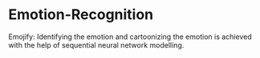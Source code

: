 # Emotion-Recognition
Emojify: Identifying the emotion and cartoonizing the emotion is achieved with the help of sequential neural network modelling. 
